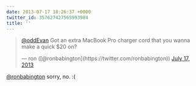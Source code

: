 ```yaml
---
date: 2013-07-17 18:26:37 +0000
twitter_id: 357627427565993984
title: ''
---
```


<blockquote class="twitter-tweet"><p lang="en" dir="ltr"><a href="https://twitter.com/oddEvan?ref_src=twsrc%5Etfw">@oddEvan</a> Got an extra MacBook Pro charger cord that you wanna make a quick $20 on?</p>&mdash; ron ([@ronbabington](https://twitter.com/ronbabington)) <a href="https://twitter.com/ronbabington/status/357621875125395457?ref_src=twsrc%5Etfw">July 17, 2013</a></blockquote>
<script async src="https://platform.twitter.com/widgets.js" charset="utf-8"></script>

[@ronbabington](https://twitter.com/ronbabington) sorry, no. :(
